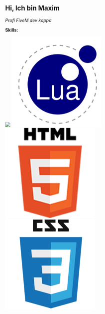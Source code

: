 <h2>Hi, Ich bin Maxim</h2>
<p><em>Profi FiveM dev kappa</br>
</em></p>


**Skills:**  

![](https://img.shields.io/badge/Code-Python-informational?style=flat&logo=python&logoColor=white&color=2bbc8a)
![](https://raw.githubusercontent.com/github/explore/80688e429a7d4ef2fca1e82350fe8e3517d3494d/topics/lua/lua.png)
![](https://raw.githubusercontent.com/github/explore/80688e429a7d4ef2fca1e82350fe8e3517d3494d/topics/html/html.png)
![](https://raw.githubusercontent.com/github/explore/80688e429a7d4ef2fca1e82350fe8e3517d3494d/topics/css/css.png)
